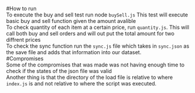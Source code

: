 #How to run  
To execute the buy and sell test run node `buySell.js` This test will execute basic buy and sell function given the amount avalible  
To check quantity of each item at a certain price, run `quantity.js`. This will call both buy and sell orders and will out put the total amount for two diffrent prices  
To check the sync function run the `sync.js` file which takes in `sync.json` as the save file and adds that information into our dataset.  
#Compromises  
Some of the compromises that was made was not having enough time to check if the states of the json file was valid  
Another thing is that the directory of the load file is relative to where `index.js` is and not relative to where the script was executed.
